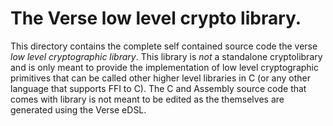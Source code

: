 # The Verse low level crypto library.

This directory contains the complete self contained source code the
verse _low level cryptographic library_. This library is *not* a
standalone cryptolibrary and is only meant to provide the
implementation of low level cryptographic primitives that can be
called other higher level libraries in C (or any other language that
supports FFI to C). The C and Assembly source code that comes with
library is not meant to be edited as the themselves are generated
using the Verse eDSL.
